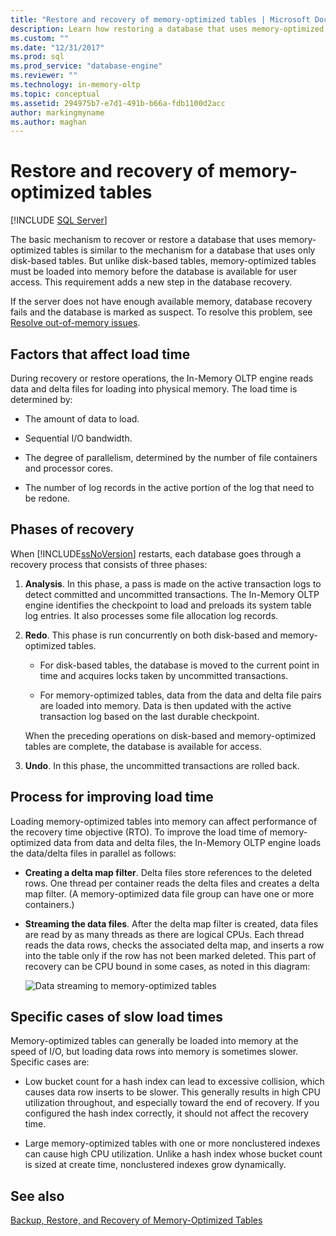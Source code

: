 ```yaml
---
title: "Restore and recovery of memory-optimized tables | Microsoft Docs"
description: Learn how restoring a database that uses memory-optimized tables in SQL Server differs from restoring a database that uses only disk-based tables.
ms.custom: ""
ms.date: "12/31/2017"
ms.prod: sql
ms.prod_service: "database-engine"
ms.reviewer: ""
ms.technology: in-memory-oltp
ms.topic: conceptual
ms.assetid: 294975b7-e7d1-491b-b66a-fdb1100d2acc
author: markingmyname
ms.author: maghan
---
```

# Restore and recovery of memory-optimized tables
 [!INCLUDE [SQL Server](../../includes/applies-to-version/sqlserver.md)]

The basic mechanism to recover or restore a database that uses memory-optimized tables is similar to the mechanism for a database that uses only disk-based tables. But unlike disk-based tables, memory-optimized tables must be loaded into memory before the database is available for user access. This requirement adds a new step in the database recovery.  
  
If the server does not have enough available memory, database recovery fails and the database is marked as suspect. To resolve this problem, see [Resolve out-of-memory issues](resolve-out-of-memory-issues.md). 
  
## Factors that affect load time
During recovery or restore operations, the In-Memory OLTP engine reads data and delta files for loading into physical memory. The load time is determined by:  
  
-   The amount of data to load.  
  
-   Sequential I/O bandwidth.  
  
-   The degree of parallelism, determined by the number of file containers and processor cores.  
  
-   The number of log records in the active portion of the log that need to be redone.  

## Phases of recovery
When [!INCLUDE[ssNoVersion](../../includes/ssnoversion-md.md)] restarts, each database goes through a recovery process that consists of three phases:  
  
1.  **Analysis**. In this phase, a pass is made on the active transaction logs to detect committed and uncommitted transactions. The In-Memory OLTP engine identifies the checkpoint to load and preloads its system table log entries. It also processes some file allocation log records.  
  
2.  **Redo**. This phase is run concurrently on both disk-based and memory-optimized tables.  
  
    - For disk-based tables, the database is moved to the current point in time and acquires locks taken by uncommitted transactions.  
  
    - For memory-optimized tables, data from the data and delta file pairs are loaded into memory. Data is then updated with the active transaction log based on the last durable checkpoint.  
  
    When the preceding operations on disk-based and memory-optimized tables are complete, the database is available for access.  
  
3.  **Undo**. In this phase, the uncommitted transactions are rolled back.  

## Process for improving load time
Loading memory-optimized tables into memory can affect performance of the recovery time objective (RTO). To improve the load time of memory-optimized data from data and delta files, the In-Memory OLTP engine loads the data/delta files in parallel as follows:  
  
-   **Creating a delta map filter**. Delta files store references to the deleted rows. One thread per container reads the delta files and creates a delta map filter. (A memory-optimized data file group can have one or more containers.)  
  
-   **Streaming the data files**. After the delta map filter is created, data files are read by as many threads as there are logical CPUs. Each thread reads the data rows, checks the associated delta map, and inserts a row into the table only if the row has not been marked deleted. This part of recovery can be CPU bound in some cases, as noted in this diagram:  
  
    ![Data streaming to memory-optimized tables](../../relational-databases/in-memory-oltp/media/memory-optimized-tables.gif "Data streaming to memory-optimized tables")  
  
## Specific cases of slow load times
Memory-optimized tables can generally be loaded into memory at the speed of I/O, but loading data rows into memory is sometimes slower. Specific cases are:  
  
-   Low bucket count for a hash index can lead to excessive collision, which causes data row inserts to be slower. This generally results in high CPU utilization throughout, and especially toward the end of recovery. If you configured the hash index correctly, it should not affect the recovery time.  
  
-   Large memory-optimized tables with one or more nonclustered indexes can cause high CPU utilization. Unlike a hash index whose bucket count is sized at create time, nonclustered indexes grow dynamically.  
  
## See also  
 [Backup, Restore, and Recovery of Memory-Optimized Tables](/previous-versions/sql/sql-server-2016/dn624160(v=sql.130))  
  
